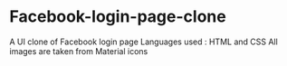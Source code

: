 # Facebook-login-page-clone
A UI clone of Facebook login page 
Languages used : HTML and CSS 
All images are taken from Material icons
